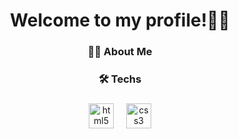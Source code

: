 <h1 align="center">Welcome to my profile!💪🏻</h1>

###

<h3 align="center">👩‍💻  About Me</h3>

###

<p align="center"></p>

###

<h3 align="center">🛠 Techs</h3>

###

<div align="center">
  <img src="https://cdn.jsdelivr.net/gh/devicons/devicon/icons/html5/html5-original.svg" height="40" alt="html5 logo"  />
  <img width="12" />
  <img src="https://cdn.jsdelivr.net/gh/devicons/devicon/icons/css3/css3-original.svg" height="40" alt="css3 logo"  />
</div>

###
